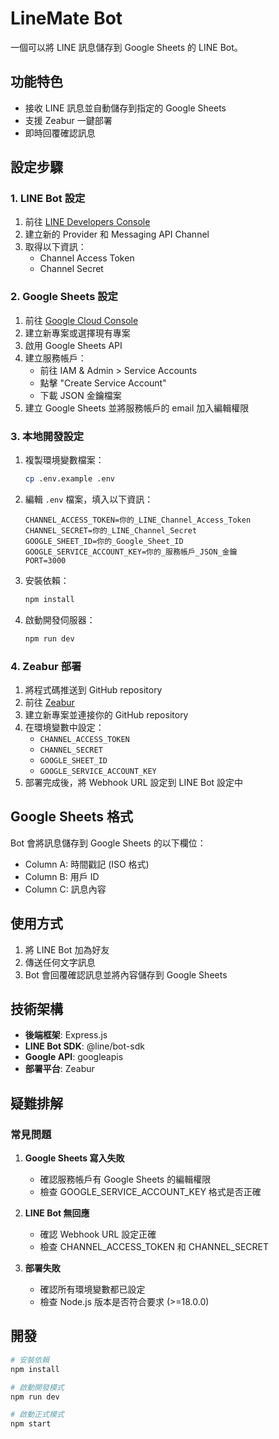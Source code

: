 # LineMate Bot

一個可以將 LINE 訊息儲存到 Google Sheets 的 LINE Bot。

## 功能特色

- 接收 LINE 訊息並自動儲存到指定的 Google Sheets
- 支援 Zeabur 一鍵部署
- 即時回覆確認訊息

## 設定步驟

### 1. LINE Bot 設定

1. 前往 [LINE Developers Console](https://developers.line.biz/)
2. 建立新的 Provider 和 Messaging API Channel
3. 取得以下資訊：
   - Channel Access Token
   - Channel Secret

### 2. Google Sheets 設定

1. 前往 [Google Cloud Console](https://console.cloud.google.com/)
2. 建立新專案或選擇現有專案
3. 啟用 Google Sheets API
4. 建立服務帳戶：
   - 前往 IAM & Admin > Service Accounts
   - 點擊 "Create Service Account"
   - 下載 JSON 金鑰檔案
5. 建立 Google Sheets 並將服務帳戶的 email 加入編輯權限

### 3. 本地開發設定

1. 複製環境變數檔案：
   ```bash
   cp .env.example .env
   ```

2. 編輯 `.env` 檔案，填入以下資訊：
   ```env
   CHANNEL_ACCESS_TOKEN=你的_LINE_Channel_Access_Token
   CHANNEL_SECRET=你的_LINE_Channel_Secret
   GOOGLE_SHEET_ID=你的_Google_Sheet_ID
   GOOGLE_SERVICE_ACCOUNT_KEY=你的_服務帳戶_JSON_金鑰
   PORT=3000
   ```

3. 安裝依賴：
   ```bash
   npm install
   ```

4. 啟動開發伺服器：
   ```bash
   npm run dev
   ```

### 4. Zeabur 部署

1. 將程式碼推送到 GitHub repository
2. 前往 [Zeabur](https://zeabur.com/)
3. 建立新專案並連接你的 GitHub repository
4. 在環境變數中設定：
   - `CHANNEL_ACCESS_TOKEN`
   - `CHANNEL_SECRET`
   - `GOOGLE_SHEET_ID`
   - `GOOGLE_SERVICE_ACCOUNT_KEY`
5. 部署完成後，將 Webhook URL 設定到 LINE Bot 設定中

## Google Sheets 格式

Bot 會將訊息儲存到 Google Sheets 的以下欄位：
- Column A: 時間戳記 (ISO 格式)
- Column B: 用戶 ID
- Column C: 訊息內容

## 使用方式

1. 將 LINE Bot 加為好友
2. 傳送任何文字訊息
3. Bot 會回覆確認訊息並將內容儲存到 Google Sheets

## 技術架構

- **後端框架**: Express.js
- **LINE Bot SDK**: @line/bot-sdk
- **Google API**: googleapis
- **部署平台**: Zeabur

## 疑難排解

### 常見問題

1. **Google Sheets 寫入失敗**
   - 確認服務帳戶有 Google Sheets 的編輯權限
   - 檢查 GOOGLE_SERVICE_ACCOUNT_KEY 格式是否正確

2. **LINE Bot 無回應**
   - 確認 Webhook URL 設定正確
   - 檢查 CHANNEL_ACCESS_TOKEN 和 CHANNEL_SECRET

3. **部署失敗**
   - 確認所有環境變數都已設定
   - 檢查 Node.js 版本是否符合要求 (>=18.0.0)

## 開發

```bash
# 安裝依賴
npm install

# 啟動開發模式
npm run dev

# 啟動正式模式
npm start
```